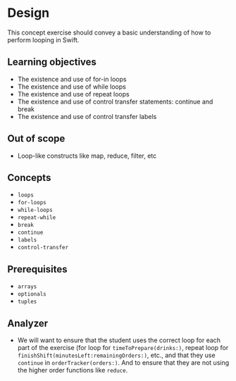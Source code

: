 # Design

This concept exercise should convey a basic understanding of how to perform looping in Swift.

## Learning objectives

- The existence and use of for-in loops
- The existence and use of while loops
- The existence and use of repeat loops
- The existence and use of control transfer statements: continue and break
- The existence and use of control transfer labels

## Out of scope

- Loop-like constructs like map, reduce, filter, etc

## Concepts

- `loops`
- `for-loops`
- `while-loops`
- `repeat-while`
- `break`
- `continue`
- `labels`
- `control-transfer`

## Prerequisites

- `arrays`
- `optionals`
- `tuples`

## Analyzer

- We will want to ensure that the student uses the correct loop for each part of the exercise (for loop for `timeToPrepare(drinks:)`, repeat loop for `finishShift(minutesLeft:remainingOrders:)`, etc., and that they use `continue` in `orderTracker(orders:)`. And to ensure that they are not using the higher order functions like `reduce`.

